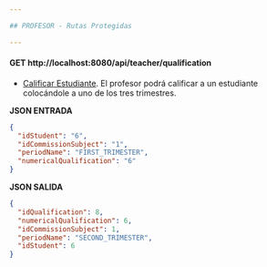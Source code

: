 ```yaml
---

## PROFESOR - Rutas Protegidas

---
```

#### GET http://localhost:8080/api/teacher/qualification
* [Calificar Estudiante](). El profesor podrá calificar a un estudiante colocándole a uno de los tres trimestres.

**JSON ENTRADA**
```json
{
  "idStudent": "6",
  "idCommissionSubject": "1",
  "periodName": "FIRST_TRIMESTER",
  "numericalQualification": "6"
}
```

**JSON SALIDA**
```json
{
  "idQualification": 8,
  "numericalQualification": 6,
  "idCommissionSubject": 1,
  "periodName": "SECOND_TRIMESTER",
  "idStudent": 6
}
```